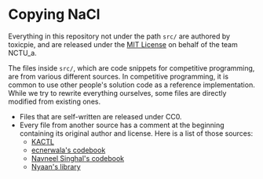 # Copying NaCl

Everything in this repository not under the path `src/` are authored by toxicpie,
and are released under the [MIT License](LICENSE) on behalf of the
team NCTU_a.

The files inside `src/`, which are code snippets for competitive programming,
are from various different sources. In competitive programming, it is common
to use other people's solution code as a reference implementation. While we try
to rewrite everything ourselves, some files are directly modified from existing
ones.

-   Files that are self-written are released under CC0.
-   Every file from another source has a comment at the beginning containing its
    original author and license. Here is a list of those sources:
    -   [KACTL](https://github.com/kth-competitive-programming/kactl)
    -   [ecnerwala's codebook](https://github.com/ecnerwala/icpc-book)
    -   [Navneel Singhal's codebook](https://github.com/NavneelSinghal/CodeBook)
    -   [Nyaan's library](https://github.com/NyaanNyaan/library)

